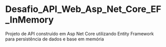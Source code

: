 # Desafio_API_Web_Asp_Net_Core_EF_InMemory
 Projeto de API construído em Asp Net Core utilizando Entity Framework para persistência de dados e base em memória
